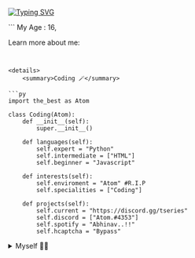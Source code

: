 [![Typing SVG](http://readme-typing-svg.herokuapp.com?color=5CD8F7&center=true&vCenter=true&lines=Hey%2C+I'm+Atom!+%F0%9F%91%8B)](https://git.io/typing-svg)
</h1> 
```
My Age : 16,

Learn more about me:
```


<details>
    <summary>Coding 🪄</summary>

```py
import the_best as Atom

class Coding(Atom):
    def __init__(self):
        super.__init__()
    
    def languages(self):
        self.expert = "Python"
        self.intermediate = ["HTML"]
        self.beginner = "Javascript"

    def interests(self):
        self.enviroment = "Atom" #R.I.P
        self.specialities = ["Coding"]     

    def projects(self):
        self.current = "https://discord.gg/tseries" 
        self.discord = ["Atom.#4353"]
        self.spotify = "Abhinav..!!"
        self.hcaptcha = "Bypass"

```
</details>

<details>
    <summary>Myself 🙋‍♂️</summary>

```py
from Atom import Person
import world_wide_web as www

class Myself(Person):
    def __init__(self):
        super.__init__()
    
    def life(self):
        self.age = 16
        self.languages = ["English", "Hindi"]
        self.location = www.discord.com
        self.fun_fact = "I am dead"

    def contact(self):
        self.discord = "Atom.#4353"
        self.server = "https://discord.gg/solves"
        self.freelancing = self.discord
        self.collaborations = self.discord
```
</details>
<br>
